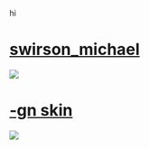 hi
# [swirson_michael](https://drive.google.com/file/d/1bCwlUorkvnpynsWslnkBbzq1yXTDpBSd/view?usp=sharing)
![](https://i.imgur.com/6R61BFn.jpeg)

 # [-gn skin](https://mega.nz/file/wOBylazI#dNDgaofE85OdCbe_o0LXovibLPK77mjOuGNzdJPgjgM)
 ![](https://imgur.com/a/78hfAzv.jpeg)

